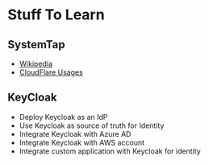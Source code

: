 # Stuff To Learn

## SystemTap
- [Wikipedia](https://en.wikipedia.org/wiki/SystemTap)
- [CloudFlare Usages](https://github.com/cloudflare/cloudflare-blog)

## KeyCloak
- Deploy Keycloak as an IdP
- Use Keycloak as source of truth for Identity
- Integrate Keycloak with Azure AD
- Integrate Keycloak with AWS account
- Integrate custom application with Keycloak for identity

